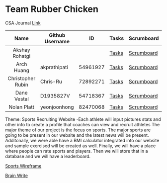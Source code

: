 # Team Rubber Chicken

CSA Journal [Link](https://docs.google.com/document/d/19iVPSA6oKpUzUTcvJZSr133WR1m2qjpYma6liTT9ulo/edit?usp=sharing)

|        Name        | Github Username   |ID                 |Tasks |Scrumboard |Commits |Profile |
|:------------------:|-------------------|-------------------|------|-----------|--------|--------|
| Akshay Rohatgi     |           |           |[Tasks]()|[Scrumboard]()|
| Arch Huang         | akprathipati      |54961927           |[Tasks](https://github.com/nolanplatt/AP-CSA-T2/issues/assigned/akprathipati)|[Scrumboard](https://github.com/nolanplatt/AP-CSA-T2/projects/1?card_filter_query=assignee%3Aakprathipati)|[commits](https://github.com/nolanplatt/AP-CSA-T2/commits?author=akprathipati)|[profile](https://github.com/akprathipati)|
| Christopher Rubin  | Chris-Ru |72892271           |[Tasks](https://github.com/nolanplatt/AP-CSA-T2/issues/assigned/Chris-Ru)|[Scrumboard](https://github.com/nolanplatt/AP-CSA-T2/projects/1?card_filter_query=assignee%3AChris-Ru)|[commits](https://github.com/nolanplatt/AP-CSA-T2/commits?author=Chris-Ru)|[profile](https://github.com/Chris-Ru)|[commits](https://github.com/nolanplatt/AP-CSA-T2/commits?author=Chris-Ru)|[profile](https://github.com/Chris-Ru)|
| Dane Vestal        | D1935827V         |54718367           |[Tasks](https://github.com/nolanplatt/AP-CSA-T2/issues/assigned/D1935827V)|[Scrumboard](https://github.com/nolanplatt/AP-CSA-T2/projects/1?card_filter_query=assignee%3AD1935827V)|[commits](https://github.com/nolanplatt/AP-CSA-T2/commits?author=D1935827V )|[profile](https://github.com/D1935827V)|
| Nolan Platt        | yeonjoonhong      |82470068           |[Tasks](https://github.com/nolanplatt/AP-CSA-T2/issues/assigned/yeonjoonhong)|[Scrumboard](https://github.com/nolanplatt/AP-CSA-T2/projects/1?card_filter_query=author%3Ayeonjoonhong)|[commits](https://github.com/nolanplatt/AP-CSA-T2/commits?author=yeonjoonhong)|[profile](https://github.com/yeonjoonhong)|


Theme: Sports Recruiting Website
 -Each athlete will input pictures stats and other info to create a profile that coaches can view and recruit athletes
The major theme of our project is the focus on sports. The major sports are going to be present in our website and the latest news will be present. Additonally, we were able have a BMI calculator integrated into our website and sample exercised will be created as well. Finally, we will have a place where people can rate sports and players. Then we will store that in a database and we will have a leaderboard.

[Sports Wireframe](https://lucid.app/lucidchart/c1356cd5-3ba3-409e-a752-02df1e954741/edit?beaconFlowId=C213948F298B1C9C&page=0_0&invitationId=inv_4de638c3-1fb9-45c5-a368-bd24c931c0ee#)

[Brain Write](https://docs.google.com/document/d/1iCI8POsuxAbY2hdaYOi8FsVtskmhAqHQ7QhiaQR-WkA/edit?usp=sharing)

